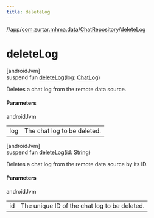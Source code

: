 ```yaml
---
title: deleteLog
---
```

//[app](../../../index.html)/[com.zurtar.mhma.data](../index.html)/[ChatRepository](index.html)/[deleteLog](delete-log.html)



# deleteLog



[androidJvm]\
suspend fun [deleteLog](delete-log.html)(log: [ChatLog](../-chat-log/index.html))



Deletes a chat log from the remote data source.



#### Parameters


androidJvm

| | |
|---|---|
| log | The chat log to be deleted. |





[androidJvm]\
suspend fun [deleteLog](delete-log.html)(id: [String](https://kotlinlang.org/api/core/kotlin-stdlib/kotlin/-string/index.html))



Deletes a chat log from the remote data source by its ID.



#### Parameters


androidJvm

| | |
|---|---|
| id | The unique ID of the chat log to be deleted. |



